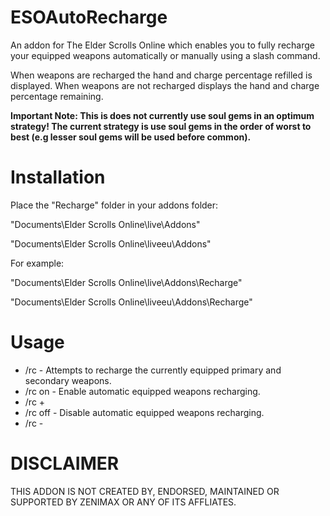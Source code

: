 ESOAutoRecharge
=============

An addon for The Elder Scrolls Online which enables you to fully recharge your equipped weapons automatically or manually using a slash command. 

When weapons are recharged the hand and charge percentage refilled is displayed. When weapons are not recharged displays the hand and charge percentage remaining.

**Important Note: This is does not currently use soul gems in an optimum strategy! The current strategy is use soul gems in the order of worst to best (e.g lesser soul gems will be used before common).**

Installation
=============

Place the "Recharge" folder in your addons folder:

"Documents\Elder Scrolls Online\live\Addons"

"Documents\Elder Scrolls Online\liveeu\Addons"

For example:

"Documents\Elder Scrolls Online\live\Addons\Recharge"

"Documents\Elder Scrolls Online\liveeu\Addons\Recharge"

Usage
=============

* /rc 		- Attempts to recharge the currently equipped primary and secondary weapons. 
* /rc on  	- Enable automatic equipped weapons recharging.
* /rc +
* /rc off 	- Disable automatic equipped weapons recharging.
* /rc -

DISCLAIMER
=============
THIS ADDON IS NOT CREATED BY, ENDORSED, MAINTAINED OR SUPPORTED BY ZENIMAX OR ANY OF ITS AFFLIATES.
